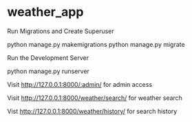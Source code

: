 # weather_app

Run Migrations and Create Superuser

python manage.py makemigrations
python manage.py migrate

Run the Development Server

python manage.py runserver

Visit http://127.0.0.1:8000/:admin/ for admin access

Visit http://127.0.0.1:8000/weather/search/ for weather search

Vist http://127.0.0.1:8000/weather/history/ for search history
